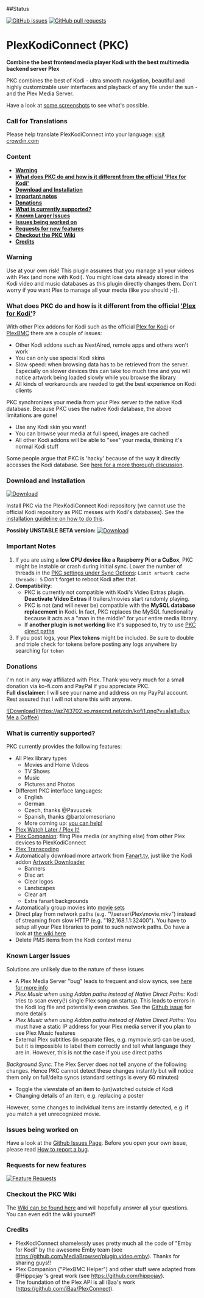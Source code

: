 ##Status

[![GitHub issues](https://img.shields.io/github/issues/croneter/PlexKodiConnect.svg?maxAge=60&style=flat-square)](https://github.com/croneter/PlexKodiConnect/issues)
[![GitHub pull requests](https://img.shields.io/github/issues-pr/croneter/PlexKodiConnect.svg?maxAge=60&style=flat-square)](https://github.com/croneter/PlexKodiConnect/pulls)


# PlexKodiConnect (PKC)
**Combine the best frontend media player Kodi with the best multimedia backend server Plex**

PKC combines the best of Kodi - ultra smooth navigation, beautiful and highly customizable user interfaces and playback of any file under the sun - and the Plex Media Server.

Have a look at [some screenshots](https://github.com/croneter/PlexKodiConnect/wiki/Some-PKC-Screenshots) to see what's possible. 

### Call for Translations

Please help translate PlexKodiConnect into your language: [visit crowdin.com](https://crowdin.com/project/plexkodiconnect/invite)


### Content
* [**Warning**](#warning)
* [**What does PKC do and how is it different from the official 'Plex for Kodi'**](#what-does-pkc-do-and-how-is-it-different-from-the-official-plex-for-kod)
* [**Download and Installation**](#download-and-installation)
* [**Important notes**](#important-notes)
* [**Donations**](#donations)
* [**What is currently supported?**](#what-is-currently-supported)
* [**Known Larger Issues**](#known-larger-issues)
* [**Issues being worked on**](#issues-being-worked-on)
* [**Requests for new features**](#requests-for-new-features)
* [**Checkout the PKC Wiki**](#checkout-the-pkc-wiki)
* [**Credits**](#credits)

### Warning
Use at your own risk! This plugin assumes that you manage all your videos with Plex (and none with Kodi). You might lose data already stored in the Kodi video and music databases as this plugin directly changes them. Don't worry if you want Plex to manage all your media (like you should ;-)). 

### What does PKC do and how is it different from the official ['Plex for Kodi'](https://www.plex.tv/apps/computer/kodi/)?

With other Plex addons for Kodi such as the official [Plex for Kodi](https://www.plex.tv/apps/computer/kodi/) or [PlexBMC](https://forums.plex.tv/discussion/106593/plexbmc-xbmc-add-on-to-connect-to-plex-media-server) there are a couple of issues:
- Other Kodi addons such as NextAired, remote apps and others won't work
- You can only use special Kodi skins
- Slow speed: when browsing data has to be retrieved from the server. Especially on slower devices this can take too much time and you will notice artwork being loaded slowly while you browse the library
- All kinds of workarounds are needed to get the best experience on Kodi clients

PKC synchronizes your media from your Plex server to the native Kodi database. Because PKC uses the native Kodi database, the above limitations are gone! 
- Use any Kodi skin you want!
- You can browse your media at full speed, images are cached
- All other Kodi addons will be able to "see" your media, thinking it's normal Kodi stuff

Some people argue that PKC is 'hacky' because of the way it directly accesses the Kodi database. See [here for a more thorough discussion](https://github.com/croneter/PlexKodiConnect/wiki/Is-PKC-'hacky'%3F). 

### Download and Installation
[ ![Download](https://api.bintray.com/packages/croneter/PlexKodiConnect/PlexKodiConnect/images/download.svg) ](https://dl.bintray.com/croneter/PlexKodiConnect/bin/repository.plexkodiconnect/repository.plexkodiconnect-1.0.0.zip)

Install PKC via the PlexKodiConnect Kodi repository (we cannot use the official Kodi repository as PKC messes with Kodi's databases). See the [installation guideline on how to do this](https://github.com/croneter/PlexKodiConnect/wiki/Installation).

**Possibly UNSTABLE BETA version:** [ ![Download](https://api.bintray.com/packages/croneter/PlexKodiConnect_BETA/PlexKodiConnect_BETA/images/download.svg) ](https://dl.bintray.com/croneter/PlexKodiConnect_BETA/bin-BETA/repository.plexkodiconnectbeta/repository.plexkodiconnectbeta-1.0.0.zip)

### Important Notes

1. If you are using a **low CPU device like a Raspberry Pi or a CuBox**, PKC might be instable or crash during initial sync. Lower the number of threads in the [PKC settings under Sync Options](https://github.com/croneter/PlexKodiConnect/wiki/PKC-settings#sync-options): `Limit artwork cache threads: 5`
Don't forget to reboot Kodi after that.
2. **Compatibility**: 
    * PKC is currently not compatible with Kodi's Video Extras plugin. **Deactivate Video Extras** if trailers/movies start randomly playing. 
    * PKC is not (and will never be) compatible with the **MySQL database replacement** in Kodi. In fact, PKC replaces the MySQL functionality because it acts as a "man in the middle" for your entire media library.
    * If **another plugin is not working** like it's supposed to, try to use [PKC direct paths](https://github.com/croneter/PlexKodiConnect/wiki/Direct-Paths)
3. If you post logs, your **Plex tokens** might be included. Be sure to double and triple check for tokens before posting any logs anywhere by searching for `token`

### Donations
I'm not in any way affiliated with Plex. Thank you very much for a small donation via ko-fi.com and PayPal if you appreciate PKC.  
**Full disclaimer:** I will see your name and address on my PayPal account. Rest assured that I will not share this with anyone. 

[ ![Download](https://az743702.vo.msecnd.net/cdn/kofi1.png?v=a|alt=Buy Me a Coffee)](https://ko-fi.com/A8182EB)

### What is currently supported?

PKC currently provides the following features:
- All Plex library types
    + Movies and Home Videos
    + TV Shows
    + Music
    + Pictures and Photos
- Different PKC interface languages:
    + English
    + German
    + Czech, thanks @Pavuucek
    + Spanish, thanks @bartolomesoriano
    + More coming up: [you can help!](https://crowdin.com/project/plexkodiconnect/invite)
- [Plex Watch Later / Plex It!](https://support.plex.tv/hc/en-us/sections/200211783-Plex-It-)
- [Plex Companion](https://support.plex.tv/hc/en-us/sections/200276908-Plex-Companion): fling Plex media (or anything else) from other Plex devices to PlexKodiConnect
- [Plex Transcoding](https://support.plex.tv/hc/en-us/articles/200250377-Transcoding-Media)
- Automatically download more artwork from [Fanart.tv](https://fanart.tv/), just like the Kodi addon [Artwork Downloader](http://kodi.wiki/view/Add-on:Artwork_Downloader)
    + Banners
    + Disc art
    + Clear logos
    + Landscapes
    + Clear art
    + Extra fanart backgrounds
- Automatically group movies into [movie sets](http://kodi.wiki/view/movie_sets)
- Direct play from network paths (e.g. "\\\\server\\Plex\\movie.mkv") instead of streaming from slow HTTP (e.g. "192.168.1.1:32400"). You have to setup all your Plex libraries to point to such network paths. Do have a look at [the wiki here](https://github.com/croneter/PlexKodiConnect/wiki/Direct-Paths)
- Delete PMS items from the Kodi context menu

### Known Larger Issues

Solutions are unlikely due to the nature of these issues
- A Plex Media Server "bug" leads to frequent and slow syncs, see [here for more info](https://github.com/croneter/PlexKodiConnect/issues/135)
- *Plex Music when using Addon paths instead of Native Direct Paths:* Kodi tries to scan every(!) single Plex song on startup. This leads to errors in the Kodi log file and potentially even crashes. See the [Github issue](https://github.com/croneter/PlexKodiConnect/issues/14) for more details
- *Plex Music when using Addon paths instead of Native Direct Paths:* You must have a static IP address for your Plex media server if you plan to use Plex Music features
- External Plex subtitles (in separate files, e.g. mymovie.srt) can be used, but it is impossible to label them correctly and tell what language they are in. However, this is not the case if you use direct paths

*Background Sync:*
The Plex Server does not tell anyone of the following changes. Hence PKC cannot detect these changes instantly but will notice them only on full/delta syncs (standard settings is every 60 minutes)
- Toggle the viewstate of an item to (un)watched outside of Kodi
- Changing details of an item, e.g. replacing a poster  

However, some changes to individual items are instantly detected, e.g. if you match a yet unrecognized movie. 


### Issues being worked on

Have a look at the [Github Issues Page](https://github.com/croneter/PlexKodiConnect/issues). Before you open your own issue, please read [How to report a bug](https://github.com/croneter/PlexKodiConnect/wiki/How-to-Report-A-Bug).


### Requests for new features

[![Feature Requests](http://feathub.com/croneter/PlexKodiConnect?format=svg)](http://feathub.com/croneter/PlexKodiConnect)

### Checkout the PKC Wiki
The [Wiki can be found here](https://github.com/croneter/PlexKodiConnect/wiki) and will hopefully answer all your questions. You can even edit the wiki yourself!

### Credits

- PlexKodiConnect shamelessly uses pretty much all the code of "Emby for Kodi" by the awesome Emby team (see https://github.com/MediaBrowser/plugin.video.emby). Thanks for sharing guys!!
- Plex Companion ("PlexBMC Helper") and other stuff were adapted from @Hippojay 's great work (see https://github.com/hippojay).
- The foundation of the Plex API is all iBaa's work (https://github.com/iBaa/PlexConnect).
